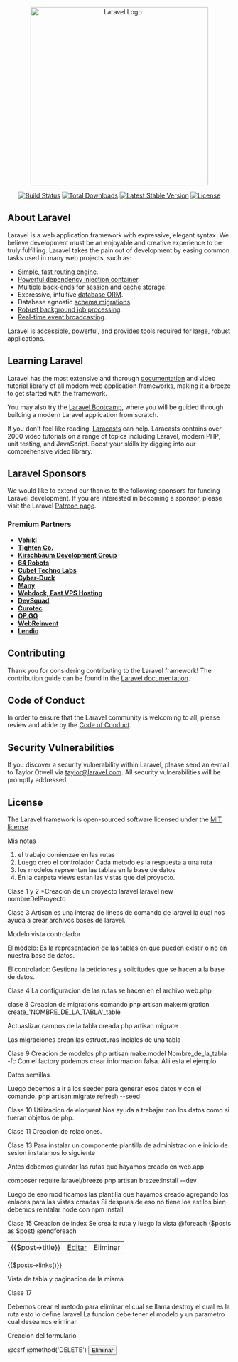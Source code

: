 <p align="center"><a href="https://laravel.com" target="_blank"><img src="https://raw.githubusercontent.com/laravel/art/master/logo-lockup/5%20SVG/2%20CMYK/1%20Full%20Color/laravel-logolockup-cmyk-red.svg" width="400" alt="Laravel Logo"></a></p>

<p align="center">
<a href="https://github.com/laravel/framework/actions"><img src="https://github.com/laravel/framework/workflows/tests/badge.svg" alt="Build Status"></a>
<a href="https://packagist.org/packages/laravel/framework"><img src="https://img.shields.io/packagist/dt/laravel/framework" alt="Total Downloads"></a>
<a href="https://packagist.org/packages/laravel/framework"><img src="https://img.shields.io/packagist/v/laravel/framework" alt="Latest Stable Version"></a>
<a href="https://packagist.org/packages/laravel/framework"><img src="https://img.shields.io/packagist/l/laravel/framework" alt="License"></a>
</p>

## About Laravel

Laravel is a web application framework with expressive, elegant syntax. We believe development must be an enjoyable and creative experience to be truly fulfilling. Laravel takes the pain out of development by easing common tasks used in many web projects, such as:

- [Simple, fast routing engine](https://laravel.com/docs/routing).
- [Powerful dependency injection container](https://laravel.com/docs/container).
- Multiple back-ends for [session](https://laravel.com/docs/session) and [cache](https://laravel.com/docs/cache) storage.
- Expressive, intuitive [database ORM](https://laravel.com/docs/eloquent).
- Database agnostic [schema migrations](https://laravel.com/docs/migrations).
- [Robust background job processing](https://laravel.com/docs/queues).
- [Real-time event broadcasting](https://laravel.com/docs/broadcasting).

Laravel is accessible, powerful, and provides tools required for large, robust applications.

## Learning Laravel

Laravel has the most extensive and thorough [documentation](https://laravel.com/docs) and video tutorial library of all modern web application frameworks, making it a breeze to get started with the framework.

You may also try the [Laravel Bootcamp](https://bootcamp.laravel.com), where you will be guided through building a modern Laravel application from scratch.

If you don't feel like reading, [Laracasts](https://laracasts.com) can help. Laracasts contains over 2000 video tutorials on a range of topics including Laravel, modern PHP, unit testing, and JavaScript. Boost your skills by digging into our comprehensive video library.

## Laravel Sponsors

We would like to extend our thanks to the following sponsors for funding Laravel development. If you are interested in becoming a sponsor, please visit the Laravel [Patreon page](https://patreon.com/taylorotwell).

### Premium Partners

- **[Vehikl](https://vehikl.com/)**
- **[Tighten Co.](https://tighten.co)**
- **[Kirschbaum Development Group](https://kirschbaumdevelopment.com)**
- **[64 Robots](https://64robots.com)**
- **[Cubet Techno Labs](https://cubettech.com)**
- **[Cyber-Duck](https://cyber-duck.co.uk)**
- **[Many](https://www.many.co.uk)**
- **[Webdock, Fast VPS Hosting](https://www.webdock.io/en)**
- **[DevSquad](https://devsquad.com)**
- **[Curotec](https://www.curotec.com/services/technologies/laravel/)**
- **[OP.GG](https://op.gg)**
- **[WebReinvent](https://webreinvent.com/?utm_source=laravel&utm_medium=github&utm_campaign=patreon-sponsors)**
- **[Lendio](https://lendio.com)**

## Contributing

Thank you for considering contributing to the Laravel framework! The contribution guide can be found in the [Laravel documentation](https://laravel.com/docs/contributions).

## Code of Conduct

In order to ensure that the Laravel community is welcoming to all, please review and abide by the [Code of Conduct](https://laravel.com/docs/contributions#code-of-conduct).

## Security Vulnerabilities

If you discover a security vulnerability within Laravel, please send an e-mail to Taylor Otwell via [taylor@laravel.com](mailto:taylor@laravel.com). All security vulnerabilities will be promptly addressed.

## License

The Laravel framework is open-sourced software licensed under the [MIT license](https://opensource.org/licenses/MIT).

Mis notas

1) el trabajo comienzae en las rutas
2) Luego creo el controlador
Cada metodo es la respuesta a una ruta
3) los modelos reprsentan las tablas en la base de datos
4) En la carpeta views estan las vistas que del proyecto.


Clase 1 y 2
*Creacion de un proyecto laravel
laravel new nombreDelProyecto


Clase 3
Artisan es una interaz de lineas de comando de laravel la cual nos ayuda a crear archivos bases de laravel.

Modelo vista controlador

El modelo:
Es la representacion de las tablas en que pueden existir o no en nuestra base de datos.

El controlador: 
Gestiona la peticiones y solicitudes que se hacen a la base de datos.


Clase 4
La configuracion de las rutas se hacen en el archivo web.php


clase 8
Creacion de migrations comando
php artisan make:migration create_'NOMBRE_DE_LA_TABLA'_table

Actuaslizar campos de la tabla creada
php artisan migrate

Las migraciones crean las estructuras inciales de una tabla


Clase 9
Creacion de modelos
php artisan  make:model Nombre_de_la_tabla -fc
Con el factory podemos crear informacion falsa.
Alli esta el ejemplo

Datos semillas

Luego debemos a ir a los seeder para generar esos datos y con el comando.
php artisan:migrate refresh --seed


Clase 10 
Utilizacion de eloquent
Nos ayuda a trabajar con los datos como si fueran objetos de php.

Clase 11
Creacion de relaciones.

Clase 13
Para instalar un componente plantilla de administracion e inicio de sesion instalamos lo siguiente

Antes debemos guardar las rutas que hayamos creado
en web.app

composer require laravel/breeze
php artisan brezee:install --dev

Luego de eso modificamos las plantilla que hayamos creado agregando los enlaces para las vistas creadas
Si despues de eso no tiene los estilos bien debemos reintalar node con npm install

Clase 15
Creacion de index
Se crea la ruta y luego la vista
     <table class="mb-4">
                        @foreach ($posts as $post)
                            <tr class="boder-b boder-gray-200 text-sm">
                                <td class="px-6 py-4" >{{$post->title}}</td>
                                <td class="px-6 py-4" ><a href="" class="text-indigo-600">Editar</a></td>
                                <td class="px-6 py-4" >Eliminar</td>
                            </tr>
                        @endforeach
                    </table>
    {{$posts->links()}}

Vista de tabla y paginacion de la misma

Clase 17

Debemos crear el metodo para eliminar el cual se llama destroy el cual es la ruta esto lo define laravel
La funcion debe tener el modelo y un parametro cual deseamos eliminar

Creacion del formulario
<form action="{{route('posts.destroy',$post)}}" method="POST">
        @csrf
        @method('DELETE')
        <input type="submit" value="Eliminar" class="bg-red-800 text-white rounded px-4 py-2"  onclick="return confirm('Desea Elimminar?')">
</form>

